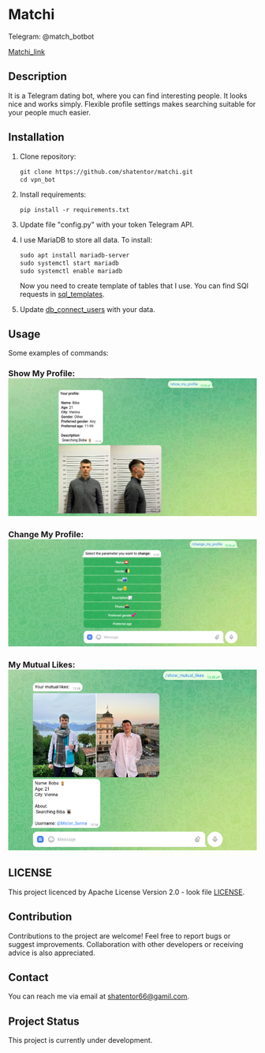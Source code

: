 # Matchi
 Telegram: @match_botbot

 [Matchi_link](https://web.telegram.org/a/#5397155789)
## Description 
It is a Telegram dating bot, where you can find interesting people. 
It looks nice and works simply. Flexible profile settings makes 
searching suitable for your people much easier.

## Installation
1. Clone repository:
    ```
    git clone https://github.com/shatentor/matchi.git
    cd vpn_bot
    ```
   
2. Install requirements:
    ```
    pip install -r requirements.txt
    ```
3. Update file "config.py" with your token Telegram API.
4. I use MariaDB to store all data. To install:
   ```
   sudo apt install mariadb-server
   sudo systemctl start mariadb
   sudo systemctl enable mariadb
   ```  
   Now you need to create template of tables that I use. 
   You can find SQl requests in [sql_templates](readme_stuff/sql_templates).

5. Update [db_connect_users](data_base/db_connect_users.py) with your data.

## Usage
Some examples of commands:
   ### Show My Profile: ![show_my_profile](readme_stuff/show_my_profile.png)
   
   ### Change My Profile: ![change my profile](readme_stuff/change_my_profile.png)

   ### My Mutual Likes: ![mutual_likes](readme_stuff/my_mutual_likes.png)


## LICENSE
This project licenced by Apache License Version 2.0 - look file [LICENSE](LICENSE).
## Contribution 
Contributions to the project are welcome! 
Feel free to report bugs or suggest improvements. Collaboration with other developers or 
receiving advice is also appreciated.

## Contact 
You can reach me via email at shatentor66@gamil.com.
## Project Status 
This project is currently under development.